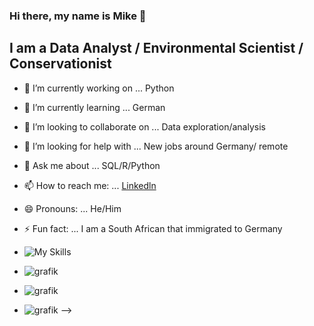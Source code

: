 
### Hi there, my name is Mike 👋
## I am a Data Analyst / Environmental Scientist / Conservationist

- 🔭 I’m currently working on ... Python
- 🌱 I’m currently learning ... German 
- 👯 I’m looking to collaborate on ... Data exploration/analysis
- 🤔 I’m looking for help with ... New jobs around Germany/ remote
- 💬 Ask me about ... SQL/R/Python
- 📫 How to reach me: ... [Linkedln](https://www.linkedin.com/in/mike-bester-0884a8187/)
- 😄 Pronouns: ... He/Him
- ⚡ Fun fact: ... I am a South African that immigrated to Germany
- ![My Skills](https://skillicons.dev/icons?i=py,git,github,discord,bootstrap,arduino)

- ![grafik](https://github.com/WhiteShark911/WhiteShark911/assets/121133689/dbdde3f8-b03e-4487-a584-7649a363092c)
- ![grafik](https://github.com/WhiteShark911/WhiteShark911/assets/121133689/5f41d67d-c78a-4947-adc5-5de71cad73d7)
- ![grafik](https://github.com/WhiteShark911/WhiteShark911/assets/121133689/972a69e4-2c1f-40eb-a7c1-dbf59a94e82a)
-->
